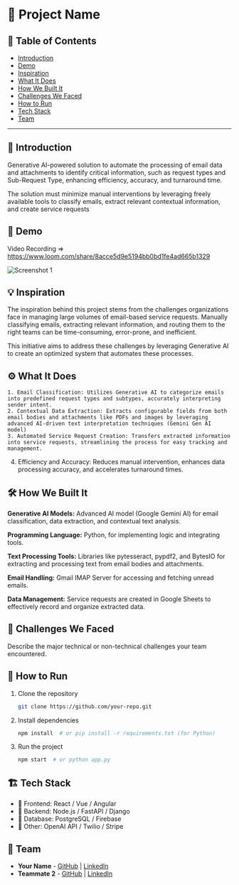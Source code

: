 # 🚀 Project Name

## 📌 Table of Contents
- [Introduction](#introduction)
- [Demo](#demo)
- [Inspiration](#inspiration)
- [What It Does](#what-it-does)
- [How We Built It](#how-we-built-it)
- [Challenges We Faced](#challenges-we-faced)
- [How to Run](#how-to-run)
- [Tech Stack](#tech-stack)
- [Team](#team)

---

## 🎯 Introduction
Generative AI-powered solution to automate the processing of email data and attachments to identify critical information, such as request types and Sub-Request Type, enhancing efficiency, accuracy, and turnaround time. 

The solution must minimize manual interventions by leveraging freely available tools to classify emails, extract relevant contextual information, and create service requests

## 🎥 Demo
Video Recording => https://www.loom.com/share/8acce5d9e5194bb0bd1fe4ad665b1329

![Screenshot 1](link-to-image)

## 💡 Inspiration
The inspiration behind this project stems from the challenges organizations face in managing large volumes of email-based service requests. Manually classifying emails, extracting relevant information, and routing them to the right teams can be time-consuming, error-prone, and inefficient.

This initiative aims to address these challenges by leveraging Generative AI to create an optimized system that automates these processes.

## ⚙️ What It Does

	1. Email Classification: Utilizes Generative AI to categorize emails into predefined request types and subtypes, accurately interpreting sender intent.
	2. Contextual Data Extraction: Extracts configurable fields from both email bodies and attachments like PDFs and images by leveraging advanced AI-driven text interpretation techniques (Gemini Gen AI model)
	3. Automated Service Request Creation: Transfers extracted information into service requests, streamlining the process for easy tracking and management.
   4. Efficiency and Accuracy: Reduces manual intervention, enhances data processing accuracy, and accelerates turnaround times.

## 🛠️ How We Built It

**Generative AI Models:** Advanced AI model (Google Gemini AI) for email classification, data extraction, and contextual text analysis. 

**Programming Language:** Python, for implementing logic and integrating tools.

**Text Processing Tools:** Libraries like pytesseract, pypdf2, and BytesIO for extracting and processing text from email bodies and attachments.

**Email Handling:** Gmail IMAP Server for accessing and fetching unread emails.

**Data Management:** Service requests are created in Google Sheets to effectively record and organize extracted data.


## 🚧 Challenges We Faced
Describe the major technical or non-technical challenges your team encountered.

## 🏃 How to Run
1. Clone the repository  
   ```sh
   git clone https://github.com/your-repo.git
   ```
2. Install dependencies  
   ```sh
   npm install  # or pip install -r requirements.txt (for Python)
   ```
3. Run the project  
   ```sh
   npm start  # or python app.py
   ```

## 🏗️ Tech Stack
- 🔹 Frontend: React / Vue / Angular
- 🔹 Backend: Node.js / FastAPI / Django
- 🔹 Database: PostgreSQL / Firebase
- 🔹 Other: OpenAI API / Twilio / Stripe

## 👥 Team
- **Your Name** - [GitHub](#) | [LinkedIn](#)
- **Teammate 2** - [GitHub](#) | [LinkedIn](#)
